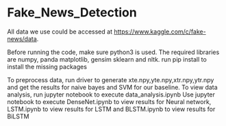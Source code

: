 # Fake_News_Detection

All data we use could be accessed at https://www.kaggle.com/c/fake-news/data.

Before running the code, make sure python3 is used. The required libraries are numpy, panda matplotlib, gensim sklearn and nltk. run pip install to install the missing packages

To preprocess data, run driver to generate xte.npy,yte.npy,xtr.npy,ytr.npy and get the results for naive bayes and SVM for our baseline.
To view data analysis, run jupyter notebook to execute data_analysis.ipynb
Use jupyter notebook to execute DenseNet.ipynb to view results for Neural network, LSTM.ipynb to view results for LSTM and BLSTM.ipynb to view results for BiLSTM
